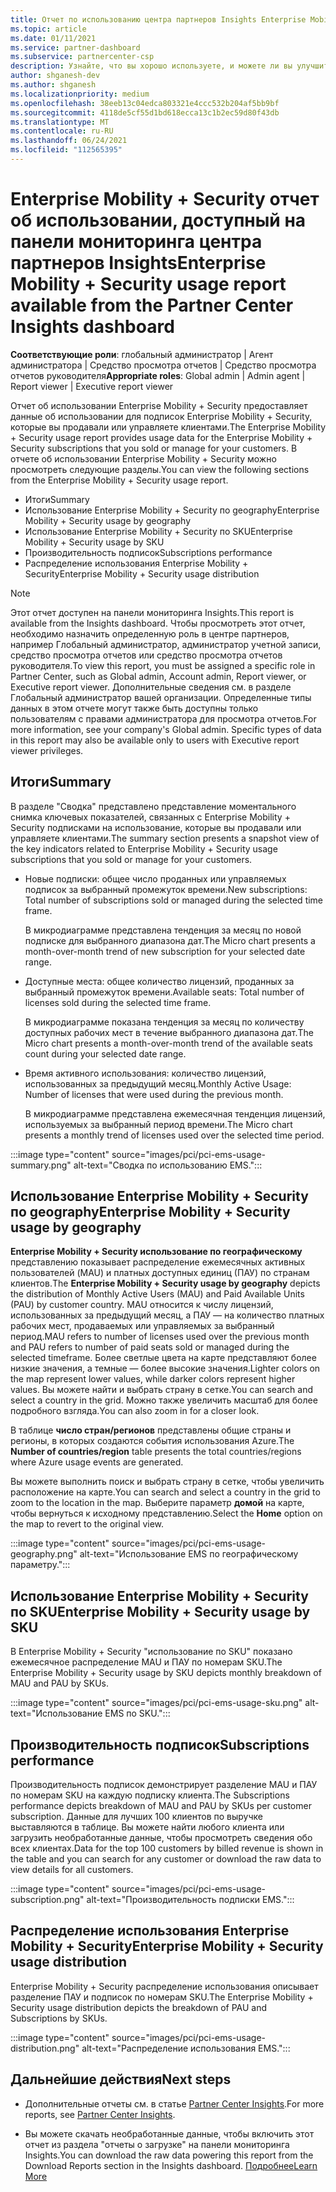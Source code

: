 ```yaml
---
title: Отчет по использованию центра партнеров Insights Enterprise Mobility + Security
ms.topic: article
ms.date: 01/11/2021
ms.service: partner-dashboard
ms.subservice: partnercenter-csp
description: Узнайте, что вы хорошо используете, и можете ли вы улучшить вопросы использования подписок Enterprise Mobility + Security, которые вы продаете или управляете клиентами.
author: shganesh-dev
ms.author: shganesh
ms.localizationpriority: medium
ms.openlocfilehash: 38eeb13c04edca803321e4ccc532b204af5bb9bf
ms.sourcegitcommit: 4118de5cf55d1bd618ecca13c1b2ec59d80f43db
ms.translationtype: MT
ms.contentlocale: ru-RU
ms.lasthandoff: 06/24/2021
ms.locfileid: "112565395"
---
```

# <a name="enterprise-mobility--security-usage-report-available-from-the-partner-center-insights-dashboard"></a><span data-ttu-id="3cb66-103">Enterprise Mobility + Security отчет об использовании, доступный на панели мониторинга центра партнеров Insights</span><span class="sxs-lookup"><span data-stu-id="3cb66-103">Enterprise Mobility + Security usage report available from the Partner Center Insights dashboard</span></span>

<span data-ttu-id="3cb66-104">**Соответствующие роли**: глобальный администратор | Агент администратора | Средство просмотра отчетов | Средство просмотра отчетов руководителя</span><span class="sxs-lookup"><span data-stu-id="3cb66-104">**Appropriate roles**: Global admin | Admin agent | Report viewer | Executive report viewer</span></span>

<span data-ttu-id="3cb66-105">Отчет об использовании Enterprise Mobility + Security предоставляет данные об использовании для подписок Enterprise Mobility + Security, которые вы продавали или управляете клиентами.</span><span class="sxs-lookup"><span data-stu-id="3cb66-105">The Enterprise Mobility + Security usage report provides usage data for the Enterprise Mobility + Security subscriptions that you sold or manage for your customers.</span></span> <span data-ttu-id="3cb66-106">В отчете об использовании Enterprise Mobility + Security можно просмотреть следующие разделы.</span><span class="sxs-lookup"><span data-stu-id="3cb66-106">You can view the following sections from the Enterprise Mobility + Security usage report.</span></span>

- <span data-ttu-id="3cb66-107">Итоги</span><span class="sxs-lookup"><span data-stu-id="3cb66-107">Summary</span></span>
- <span data-ttu-id="3cb66-108">Использование Enterprise Mobility + Security по geography</span><span class="sxs-lookup"><span data-stu-id="3cb66-108">Enterprise Mobility + Security usage by geography</span></span>
- <span data-ttu-id="3cb66-109">Использование Enterprise Mobility + Security по SKU</span><span class="sxs-lookup"><span data-stu-id="3cb66-109">Enterprise Mobility + Security usage by SKU</span></span>
- <span data-ttu-id="3cb66-110">Производительность подписок</span><span class="sxs-lookup"><span data-stu-id="3cb66-110">Subscriptions performance</span></span>
- <span data-ttu-id="3cb66-111">Распределение использования Enterprise Mobility + Security</span><span class="sxs-lookup"><span data-stu-id="3cb66-111">Enterprise Mobility + Security usage distribution</span></span>

 > [!NOTE]
 > <span data-ttu-id="3cb66-112">Этот отчет доступен на панели мониторинга Insights.</span><span class="sxs-lookup"><span data-stu-id="3cb66-112">This report is available from the Insights dashboard.</span></span> <span data-ttu-id="3cb66-113">Чтобы просмотреть этот отчет, необходимо назначить определенную роль в центре партнеров, например Глобальный администратор, администратор учетной записи, средство просмотра отчетов или средство просмотра отчетов руководителя.</span><span class="sxs-lookup"><span data-stu-id="3cb66-113">To view this report, you must be assigned a specific role in Partner Center, such as Global admin, Account admin, Report viewer, or Executive report viewer.</span></span> <span data-ttu-id="3cb66-114">Дополнительные сведения см. в разделе Глобальный администратор вашей организации. Определенные типы данных в этом отчете могут также быть доступны только пользователям с правами администратора для просмотра отчетов.</span><span class="sxs-lookup"><span data-stu-id="3cb66-114">For more information, see your company's Global admin. Specific types of data in this report may also be available only to users with Executive report viewer privileges.</span></span>

## <a name="summary"></a><span data-ttu-id="3cb66-115">Итоги</span><span class="sxs-lookup"><span data-stu-id="3cb66-115">Summary</span></span>

<span data-ttu-id="3cb66-116">В разделе "Сводка" представлено представление моментального снимка ключевых показателей, связанных с Enterprise Mobility + Security подписками на использование, которые вы продавали или управляете клиентами.</span><span class="sxs-lookup"><span data-stu-id="3cb66-116">The summary section presents a snapshot view of the key indicators related to Enterprise Mobility + Security usage subscriptions that you sold or manage for your customers.</span></span> 

- <span data-ttu-id="3cb66-117">Новые подписки: общее число проданных или управляемых подписок за выбранный промежуток времени.</span><span class="sxs-lookup"><span data-stu-id="3cb66-117">New subscriptions: Total number of subscriptions sold or managed during the selected time frame.</span></span>

   <span data-ttu-id="3cb66-118">В микродиаграмме представлена тенденция за месяц по новой подписке для выбранного диапазона дат.</span><span class="sxs-lookup"><span data-stu-id="3cb66-118">The Micro chart presents a month-over-month trend of new subscription for your selected date range.</span></span>

- <span data-ttu-id="3cb66-119">Доступные места: общее количество лицензий, проданных за выбранный промежуток времени.</span><span class="sxs-lookup"><span data-stu-id="3cb66-119">Available seats: Total number of licenses sold during the selected time frame.</span></span>

   <span data-ttu-id="3cb66-120">В микродиаграмме показана тенденция за месяц по количеству доступных рабочих мест в течение выбранного диапазона дат.</span><span class="sxs-lookup"><span data-stu-id="3cb66-120">The Micro chart presents a month-over-month trend of the available seats count during your selected date range.</span></span>

- <span data-ttu-id="3cb66-121">Время активного использования: количество лицензий, использованных за предыдущий месяц.</span><span class="sxs-lookup"><span data-stu-id="3cb66-121">Monthly Active Usage: Number of licenses that were used during the previous month.</span></span>

   <span data-ttu-id="3cb66-122">В микродиаграмме представлена ежемесячная тенденция лицензий, используемых за выбранный период времени.</span><span class="sxs-lookup"><span data-stu-id="3cb66-122">The Micro chart presents a monthly trend of licenses used over the selected time period.</span></span>

:::image type="content" source="images/pci/pci-ems-usage-summary.png" alt-text="Сводка по использованию EMS.":::

## <a name="enterprise-mobility--security-usage-by-geography"></a><span data-ttu-id="3cb66-124">Использование Enterprise Mobility + Security по geography</span><span class="sxs-lookup"><span data-stu-id="3cb66-124">Enterprise Mobility + Security usage by geography</span></span>

<span data-ttu-id="3cb66-125">**Enterprise Mobility + Security использование по географическому** представлению показывает распределение ежемесячных активных пользователей (MAU) и платных доступных единиц (ПАУ) по странам клиентов.</span><span class="sxs-lookup"><span data-stu-id="3cb66-125">The **Enterprise Mobility + Security usage by geography** depicts the distribution of Monthly Active Users (MAU) and Paid Available Units (PAU) by customer country.</span></span> <span data-ttu-id="3cb66-126">MAU относится к числу лицензий, использованных за предыдущий месяц, а ПАУ — на количество платных рабочих мест, продаваемых или управляемых за выбранный период.</span><span class="sxs-lookup"><span data-stu-id="3cb66-126">MAU refers to number of licenses used over the previous month and PAU refers to number of paid seats sold or managed during the selected timeframe.</span></span> <span data-ttu-id="3cb66-127">Более светлые цвета на карте представляют более низкие значения, а темные — более высокие значения.</span><span class="sxs-lookup"><span data-stu-id="3cb66-127">Lighter colors on the map represent lower values, while darker colors represent higher values.</span></span> <span data-ttu-id="3cb66-128">Вы можете найти и выбрать страну в сетке.</span><span class="sxs-lookup"><span data-stu-id="3cb66-128">You can search and select a country in the grid.</span></span> <span data-ttu-id="3cb66-129">Можно также увеличить масштаб для более подробного взгляда.</span><span class="sxs-lookup"><span data-stu-id="3cb66-129">You can also zoom in for a closer look.</span></span>

<span data-ttu-id="3cb66-130">В таблице **число стран/регионов** представлены общие страны и регионы, в которых создаются события использования Azure.</span><span class="sxs-lookup"><span data-stu-id="3cb66-130">The **Number of countries/region** table presents the total countries/regions where Azure usage events are generated.</span></span>

<span data-ttu-id="3cb66-131">Вы можете выполнить поиск и выбрать страну в сетке, чтобы увеличить расположение на карте.</span><span class="sxs-lookup"><span data-stu-id="3cb66-131">You can search and select a country in the grid to zoom to the location in the map.</span></span> <span data-ttu-id="3cb66-132">Выберите параметр **домой** на карте, чтобы вернуться к исходному представлению.</span><span class="sxs-lookup"><span data-stu-id="3cb66-132">Select the **Home** option on the map to revert to the original view.</span></span>

:::image type="content" source="images/pci/pci-ems-usage-geography.png" alt-text="Использование EMS по географическому параметру.":::

## <a name="enterprise-mobility--security-usage-by-sku"></a><span data-ttu-id="3cb66-134">Использование Enterprise Mobility + Security по SKU</span><span class="sxs-lookup"><span data-stu-id="3cb66-134">Enterprise Mobility + Security usage by SKU</span></span>

<span data-ttu-id="3cb66-135">В Enterprise Mobility + Security "использование по SKU" показано ежемесячное распределение MAU и ПАУ по номерам SKU.</span><span class="sxs-lookup"><span data-stu-id="3cb66-135">The Enterprise Mobility + Security usage by SKU depicts monthly breakdown of MAU and PAU by SKUs.</span></span>

:::image type="content" source="images/pci/pci-ems-usage-sku.png" alt-text="Использование EMS по SKU.":::

## <a name="subscriptions-performance"></a><span data-ttu-id="3cb66-137">Производительность подписок</span><span class="sxs-lookup"><span data-stu-id="3cb66-137">Subscriptions performance</span></span>

<span data-ttu-id="3cb66-138">Производительность подписок демонстрирует разделение MAU и ПАУ по номерам SKU на каждую подписку клиента.</span><span class="sxs-lookup"><span data-stu-id="3cb66-138">The Subscriptions performance depicts breakdown of MAU and PAU by SKUs per customer subscription.</span></span> <span data-ttu-id="3cb66-139">Данные для лучших 100 клиентов по выручке выставляются в таблице. Вы можете найти любого клиента или загрузить необработанные данные, чтобы просмотреть сведения обо всех клиентах.</span><span class="sxs-lookup"><span data-stu-id="3cb66-139">Data for the top 100 customers by billed revenue is shown in the table and you can search for any customer or download the raw data to view details for all customers.</span></span>

:::image type="content" source="images/pci/pci-ems-usage-subscription.png" alt-text="Производительность подписки EMS.":::

## <a name="enterprise-mobility--security-usage-distribution"></a><span data-ttu-id="3cb66-141">Распределение использования Enterprise Mobility + Security</span><span class="sxs-lookup"><span data-stu-id="3cb66-141">Enterprise Mobility + Security usage distribution</span></span>

<span data-ttu-id="3cb66-142">Enterprise Mobility + Security распределение использования описывает разделение ПАУ и подписок по номерам SKU.</span><span class="sxs-lookup"><span data-stu-id="3cb66-142">The Enterprise Mobility + Security usage distribution depicts the breakdown of PAU and Subscriptions by SKUs.</span></span>

:::image type="content" source="images/pci/pci-ems-usage-distribution.png" alt-text="Распределение использования EMS.":::

## <a name="next-steps"></a><span data-ttu-id="3cb66-144">Дальнейшие действия</span><span class="sxs-lookup"><span data-stu-id="3cb66-144">Next steps</span></span>

- <span data-ttu-id="3cb66-145">Дополнительные отчеты см. в статье [Partner Center Insights](partner-center-insights.md).</span><span class="sxs-lookup"><span data-stu-id="3cb66-145">For more reports, see [Partner Center Insights](partner-center-insights.md).</span></span>

- <span data-ttu-id="3cb66-146">Вы можете скачать необработанные данные, чтобы включить этот отчет из раздела "отчеты о загрузке" на панели мониторинга Insights.</span><span class="sxs-lookup"><span data-stu-id="3cb66-146">You can download the raw data powering this report from the Download Reports section in the Insights dashboard.</span></span> [<span data-ttu-id="3cb66-147">Подробнее</span><span class="sxs-lookup"><span data-stu-id="3cb66-147">Learn More</span></span>](pci-download-reports.md) 
